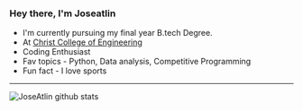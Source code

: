 ### Hey there, I'm Joseatlin


- I'm currently pursuing my final year B.tech Degree.
- At [Christ College of Engineering](https://cce.edu.in)
- Coding Enthusiast
- Fav topics - Python, Data analysis, Competitive Programming
- Fun fact - I love sports

---


<img align="centre" alt="JoseAtlin github stats" src="https://github-readme-stats.vercel.app/api?username=JoseAtlin&show_icons=true&theme=radical">
